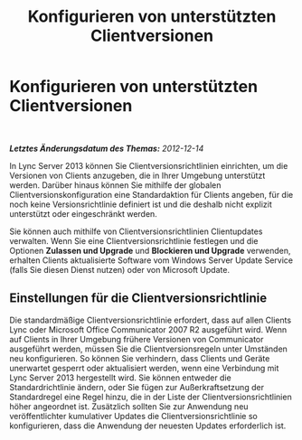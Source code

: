 ﻿---
title: Konfigurieren von unterstützten Clientversionen
TOCTitle: Konfigurieren von unterstützten Clientversionen
ms:assetid: aebf7b48-9aa2-4a06-adc5-0c9d11b6358d
ms:mtpsurl: https://technet.microsoft.com/de-de/library/Gg412832(v=OCS.15)
ms:contentKeyID: 49295092
ms.date: 05/19/2016
mtps_version: v=OCS.15
ms.translationtype: HT
---

# Konfigurieren von unterstützten Clientversionen

 

_**Letztes Änderungsdatum des Themas:** 2012-12-14_

In Lync Server 2013 können Sie Clientversionsrichtlinien einrichten, um die Versionen von Clients anzugeben, die in Ihrer Umgebung unterstützt werden. Darüber hinaus können Sie mithilfe der globalen Clientversionskonfiguration eine Standardaktion für Clients angeben, für die noch keine Versionsrichtlinie definiert ist und die deshalb nicht explizit unterstützt oder eingeschränkt werden.

Sie können auch mithilfe von Clientversionsrichtlinien Clientupdates verwalten. Wenn Sie eine Clientversionsrichtlinie festlegen und die Optionen **Zulassen und Upgrade** und **Blockieren und Upgrade** verwenden, erhalten Clients aktualisierte Software vom Windows Server Update Service (falls Sie diesen Dienst nutzen) oder von Microsoft Update.

## Einstellungen für die Clientversionsrichtlinie

Die standardmäßige Clientversionsrichtlinie erfordert, dass auf allen Clients Lync oder Microsoft Office Communicator 2007 R2 ausgeführt wird. Wenn auf Clients in Ihrer Umgebung frühere Versionen von Communicator ausgeführt werden, müssen Sie die Clientversionsregeln unter Umständen neu konfigurieren. So können Sie verhindern, dass Clients und Geräte unerwartet gesperrt oder aktualisiert werden, wenn eine Verbindung mit Lync Server 2013 hergestellt wird. Sie können entweder die Standardrichtlinie ändern, oder Sie fügen zur Außerkraftsetzung der Standardregel eine Regel hinzu, die in der Liste der Clientversionsrichtlinien höher angeordnet ist. Zusätzlich sollten Sie zur Anwendung neu veröffentlichter kumulativer Updates die Clientversionsrichtlinie so konfigurieren, dass die Anwendung der neuesten Updates erforderlich ist.

